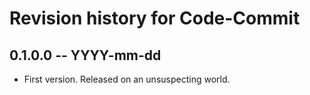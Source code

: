 # Revision history for Code-Commit

## 0.1.0.0 -- YYYY-mm-dd

* First version. Released on an unsuspecting world.
